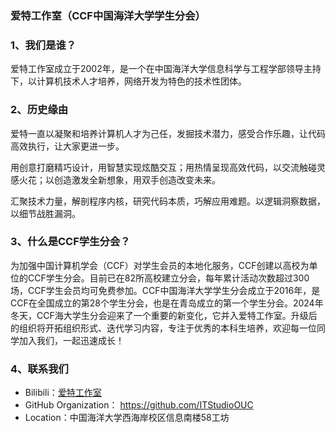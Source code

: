 

### 爱特工作室（CCF中国海洋大学学生分会）


### 1、我们是谁？


爱特工作室成立于2002年，是一个在中国海洋大学信息科学与工程学部领导主持下，以计算机技术人才培养，网络开发为特色的技术性团体。


### 2、历史缘由


爱特一直以凝聚和培养计算机人才为己任，发掘技术潜力，感受合作乐趣，让代码高效执行，让大家更进一步。


用创意打磨精巧设计，用智慧实现炫酷交互；用热情呈现高效代码，以交流触碰灵感火花；以创造激发全新想象，用双手创造改变未来。


汇聚技术力量，解剖程序内核，研究代码本质，巧解应用难题。以逻辑洞察数据，以细节战胜漏洞。


### 3、什么是CCF学生分会？


为加强中国计算机学会（CCF）对学生会员的本地化服务，CCF创建以高校为单位的CCF学生分会。目前已在82所高校建立分会，每年累计活动次数超过300场，CCF学生会员均可免费参加。CCF中国海洋大学学生分会成立于2016年，是CCF在全国成立的第28个学生分会，也是在青岛成立的第一个学生分会。2024年冬天，CCF海大学生分会迎来了一个重要的新变化，它并入爱特工作室。升级后的组织将开拓组织形式、迭代学习内容，专注于优秀的本科生培养，欢迎每一位同学加入我们，一起迅速成长！




### 4、联系我们

* Bilibili：[爱特工作室](https://space.bilibili.com/3546373051910563)
* GitHub Organization： https://github.com/ITStudioOUC
* Location：中国海洋大学西海岸校区信息南楼58工坊




